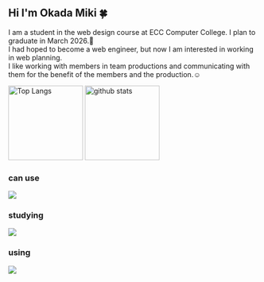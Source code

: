 ## Hi I'm Okada Miki 🍀
<p>
  I am a student in the web design course at ECC Computer College. I plan to graduate in March 2026.🌸<br>
  I had hoped to become a web engineer, but now I am interested in working in web planning.<br>
  I like working with members in team productions and communicating with them for the benefit of the members and the production.☺️
</p>

<p align="left"> 
  <img alt="Top Langs" height="150px" src="https://github-readme-stats.vercel.app/api/top-langs/?username=OkadaMiki&layout=compact&show_icons=true&theme=shadow_blue" />
  <img alt="github stats" height="150px" src="https://github-readme-stats.vercel.app/api?username=OkadaMiki&theme=shadow_blue&show_icons=true" />
</p>

<h3 align="left"> 
can use
</h3>

![](https://skillicons.dev/icons?i=html,css,js,)


<h3 align="left"> 
studying
</h3>

![](https://skillicons.dev/icons?i=react,next,php)


<h3 align="left"> 
using
</h3>

![](https://skillicons.dev/icons?i=ps,ai,ae,pr,figma,notion,vscode,discord)

<!--
**OkadaMiki/OkadaMiki** is a ✨ _special_ ✨ repository because its `README.md` (this file) appears on your GitHub profile.

Here are some ideas to get you started:

- 🔭 I’m currently working on ...
- 🌱 I’m currently learning ...
- 👯 I’m looking to collaborate on ...
- 🤔 I’m looking for help with ...
- 💬 Ask me about ...
- 📫 How to reach me: ...
- 😄 Pronouns: ...
- ⚡ Fun fact: ...
-->
